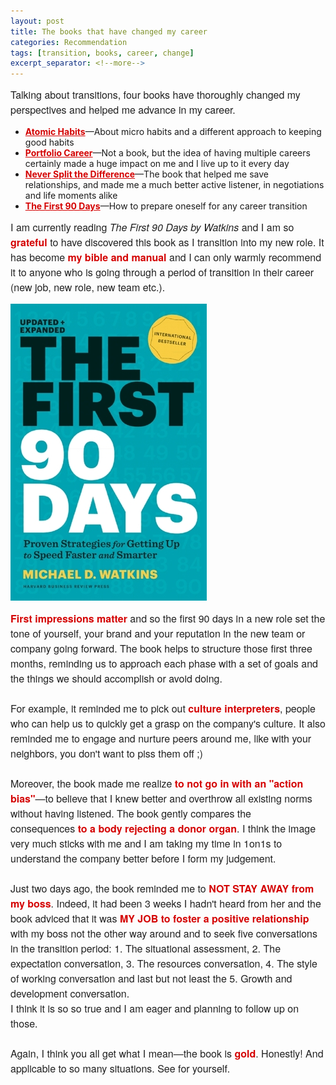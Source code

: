 ```yaml
---
layout: post
title: The books that have changed my career
categories: Recommendation
tags: [transition, books, career, change]
excerpt_separator: <!--more-->
---
```


<p style="margin: 10px 0;padding: 0;mso-line-height-rule: exactly;-ms-text-size-adjust: 100%;-webkit-text-size-adjust: 100%;color: #202020;font-family: 'Helvetica Neue', Helvetica, Arial, Verdana, sans-serif;font-size: 16px;line-height: 150%;text-align: left;">Talking about transitions, four books have thoroughly changed my perspectives and helped me advance in my career.</p>

<ul data-en-clipboard="true" data-pm-slice="3 3 []">
	<li style="mso-line-height-rule: exactly;-ms-text-size-adjust: 100%;-webkit-text-size-adjust: 100%;"><a href="http://www.typeawoman.com/James_Clear/" target="_blank" style="mso-line-height-rule: exactly;-ms-text-size-adjust: 100%;-webkit-text-size-adjust: 100%;color: #d40202;font-weight: normal;text-decoration: underline;"><strong>Atomic Habits</strong></a>—About micro habits and a different approach to keeping good habits</li>
	<li style="mso-line-height-rule: exactly;-ms-text-size-adjust: 100%;-webkit-text-size-adjust: 100%;"><a href="https://www.forbes.com/sites/christinawallace/2017/08/20/why-everyone-should-consider-building-a-portfolio-career/?sh=42b8365e618d" target="_blank" style="mso-line-height-rule: exactly;-ms-text-size-adjust: 100%;-webkit-text-size-adjust: 100%;color: #d40202;font-weight: normal;text-decoration: underline;"><strong>Portfolio Career</strong></a>—Not a book, but the idea of having multiple careers certainly made a huge impact on me and I live up to it every day</li>
	<li style="mso-line-height-rule: exactly;-ms-text-size-adjust: 100%;-webkit-text-size-adjust: 100%;"><a href="http://www.typeawoman.com/AskingHow/" target="_blank" style="mso-line-height-rule: exactly;-ms-text-size-adjust: 100%;-webkit-text-size-adjust: 100%;color: #d40202;font-weight: normal;text-decoration: underline;"><span style="color:https://www.goodreads.com/book/show/26156469-never-split-the-difference"><strong>Never Split the Difference</strong></span></a>—The book that helped me save relationships, and made me a much better active listener, in negotiations and life moments&nbsp;alike</li>
	<li style="mso-line-height-rule: exactly;-ms-text-size-adjust: 100%;-webkit-text-size-adjust: 100%;"><a href="https://www.goodreads.com/book/show/15824358-the-first-90-days" target="_blank" style="mso-line-height-rule: exactly;-ms-text-size-adjust: 100%;-webkit-text-size-adjust: 100%;color: #d40202;font-weight: normal;text-decoration: underline;"><strong>The&nbsp;First 90 Days</strong></a>—How to prepare oneself for any career transition</li>
</ul>

<p style="margin: 10px 0;padding: 0;mso-line-height-rule: exactly;-ms-text-size-adjust: 100%;-webkit-text-size-adjust: 100%;color: #202020;font-family: 'Helvetica Neue', Helvetica, Arial, Verdana, sans-serif;font-size: 16px;line-height: 150%;text-align: left;">I am currently reading <em>The First 90 Days by Watkins</em> and I am so <span style="color:#d40202"><strong>grateful</strong></span> to have discovered this book as I transition into my new role. It has become <span style="color:#d40202"><strong>my bible and manual </strong></span>and I can only warmly recommend it to anyone who is going through a period of transition in their career (new job, new role, new team etc.).</p>

![90days](/images/90days.jpg "90Days")<!--more-->

<p style="margin: 10px 0;padding: 0;mso-line-height-rule: exactly;-ms-text-size-adjust: 100%;-webkit-text-size-adjust: 100%;color: #202020;font-family: 'Helvetica Neue', Helvetica, Arial, Verdana, sans-serif;font-size: 16px;line-height: 150%;text-align: left;"><span style="color:#d40202"><strong>First impressions matter </strong></span>and so the first 90 days in a new role set the tone of yourself, your brand and your reputation in the new team or company going forward. The book helps to structure those first three months, reminding us to approach each phase with a set of goals and the things we should accomplish or avoid doing.&nbsp;<br>
<br>
For example, it reminded me&nbsp;to pick out <span style="color:#d40202"><strong>culture interpreters</strong></span>, people who can help us to quickly get a grasp on the company's&nbsp;culture. It also reminded me to engage and nurture peers around me, like with your neighbors, you don't want to piss them off ;)<br>
<br>
Moreover, the book&nbsp;made me realize&nbsp;<span style="color:#d40202"><strong>to not go in with an "action bias"</strong></span>—to believe that I knew better and overthrow all existing norms without having listened. The book gently compares the consequences<span style="color:#d40202"><strong>&nbsp;to a body rejecting a donor organ</strong></span>. I think the image very much sticks with me and I am taking my time in 1on1s to understand the company better before I form my judgement.<br>
<br>
Just two days ago, the book reminded me to <span style="color:#d40202"><strong>NOT STAY AWAY from my boss</strong></span>. Indeed, it had been 3 weeks I hadn't heard from her and the book adviced that it was <span style="color:#d40202"><strong>MY JOB to foster a positive relationship </strong></span>with my boss not the other way around and to seek five conversations in the transition period: 1.&nbsp;The situational assessment, 2.&nbsp;The expectation conversation, 3.&nbsp;The resources conversation, 4.&nbsp;The style of working conversation and last but not least the 5. Growth and development conversation.<br>
I think it is so so true and I am eager and planning to follow up on those.<br>
<br>
Again, I think you all get what I mean—the book is <span style="color:#d40202"><strong>gold</strong></span>. Honestly!&nbsp;And applicable to so many situations. See for yourself.</p>